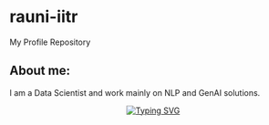 # rauni-iitr
My Profile Repository


## About me:
I am a Data Scientist and work mainly on NLP and GenAI solutions.

<p align="center">
<a href="https://github.com/rauni-iitr">
    <img src="https://readme-typing-svg.demolab.com?font=Georgia&size=18&duration=2000&pause=100&multiline=true&width=500&height=80&lines=Raunak+Anand;Data+Scientist+%7C+Developer;AI+%7C+NLP+%7C+Bots" alt="Typing SVG" />
</a>
<br/>
